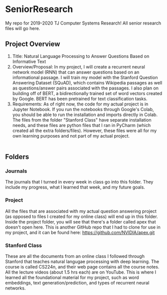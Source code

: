 # SeniorResearch

My repo for 2019-2020 TJ Computer Systems Research! All senior research files will go here.

## Project Overview
1. Title: Natural Language Processing to Answer Questions Based on Informative Text <br>
2. Overview/Proposal: In my project, I will create a recurrent neural network model (RNN) that can answer questions based on an informational passage. I will train my model with the Stanford Question Answering Dataset (SQuAD), which contains Wikipedia passages as well as questions/answer pairs associated with the passages. I also plan on building off of BERT, a bidirectionally trained set of word vectors created by Google. BERT has been pretrained for text classification tasks. <br>
3. Requirements: As of right now, the code for my actual project is in Jupyter Notebook. If you run the notebooks through Google's Colab, you should be able to run the installation and imports directly in Colab. <br>
The files from the folder "Stanford Class" have separate installation needs, and these files are python files that I ran in PyCharm (which created all the extra folders/files). However, these files were all for my own learning purposes and not part of my actual project. <br><br>

## Folders

### Journals
The journals that I turned in every week in class go into this folder. They include my progress, what I learned that week, and my future goals.

### Project
All the files that are associated with my actual question answering project (as opposed to files I created for my online class) will end up in this folder. <br>
Inside the project folder, you will see that there's a folder called apex that doesn't open here. This is another GitHub repo that I had to clone for use in my project, and it can be found here: https://github.com/NVIDIA/apex.git

### Stanford Class
These are all the documents from an online class I followed through Stanford that teaches natural langugae processing with deep learning. The course is called CS224n, and their web page contains all the course notes. All the lecture videos (about 1.5 hrs each) are on YouTube. This is where I learned all the foundational material for my project, such as word embeddings, text generation/prediction, and types of recurrent neural networks.
